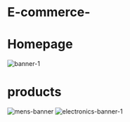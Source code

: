 # E-commerce-
# Homepage
![banner-1](https://user-images.githubusercontent.com/118009544/204144983-cf67e20b-b438-4f25-9edb-b8cb05f5eeba.jpg)

# products

![mens-banner](https://user-images.githubusercontent.com/118009544/204145018-2f2e5de6-1779-4eef-8a58-af30f292ebf6.jpg)
![electronics-banner-1](https://user-images.githubusercontent.com/118009544/204145032-8159074b-51f1-4575-83e8-eb796371e66d.jpg)

